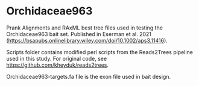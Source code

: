 # Orchidaceae963

Prank Alignments and RAxML best tree files used in testing the Orchidaceae963 bait set. Published in Eserman et al. 2021 (https://bsapubs.onlinelibrary.wiley.com/doi/10.1002/aps3.11416).

Scripts folder contains modified perl scripts from the Reads2Trees pipeline used in this study. For original code, see https://github.com/kheyduk/reads2trees.

Orchidaceae963-targets.fa file is the exon file used in bait design.
